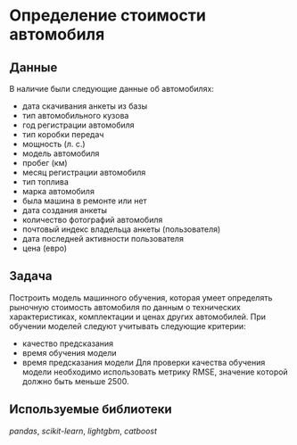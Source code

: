 # Определение стоимости автомобиля
## Данные
В наличие были следующие данные об автомобилях:
- дата скачивания анкеты из базы
- тип автомобильного кузова
- год регистрации автомобиля
- тип коробки передач
- мощность (л. с.)
- модель автомобиля
- пробег (км)
- месяц регистрации автомобиля
- тип топлива
- марка автомобиля
- была машина в ремонте или нет
- дата создания анкеты
- количество фотографий автомобиля
- почтовый индекс владельца анкеты (пользователя)
- дата последней активности пользователя
- цена (евро)
## Задача
Построить модель машинного обучения, которая умеет определять рыночную стоимость автомобиля по данным о технических характеристиках, комплектации и ценах других автомобилей. 
При обучении моделей следуют учитывать следующие критерии:
- качество предсказания
- время обучения модели
- время предсказания модели
Для проверки качества обучения модели необходимо использовать метрику RMSE, значение которой должно быть меньше 2500.
## Используемые библиотеки
*pandas*, *scikit-learn*, *lightgbm*, *catboost*
